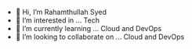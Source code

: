 - 👋 Hi, I’m Rahamthullah Syed
- 👀 I’m interested in ... Tech
- 🌱 I’m currently learning ... Cloud and DevOps
- 💞️ I’m looking to collaborate on ... Cloud and DevOps
